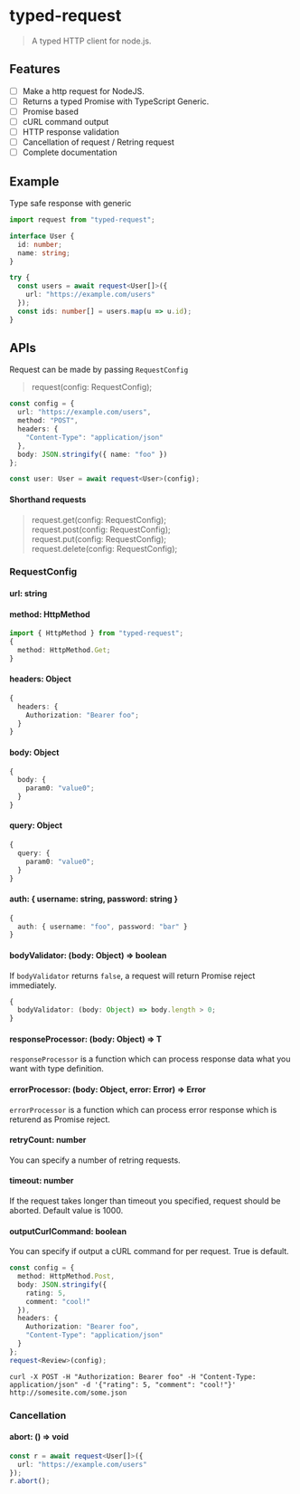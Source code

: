 # typed-request

> A typed HTTP client for node.js.

## Features

* [ ] Make a http request for NodeJS.
* [ ] Returns a typed Promise with TypeScript Generic.
* [ ] Promise based
* [ ] cURL command output
* [ ] HTTP response validation
* [ ] Cancellation of request / Retring request
* [ ] Complete documentation

## Example

Type safe response with generic

```ts
import request from "typed-request";

interface User {
  id: number;
  name: string;
}

try {
  const users = await request<User[]>({
    url: "https://example.com/users"
  });
  const ids: number[] = users.map(u => u.id);
}
```

## APIs

Request can be made by passing `RequestConfig`

> request(config: RequestConfig);

```ts
const config = {
  url: "https://example.com/users",
  method: "POST",
  headers: {
    "Content-Type": "application/json"
  },
  body: JSON.stringify({ name: "foo" })
};

const user: User = await request<User>(config);
```

#### Shorthand requests

> request.get(config: RequestConfig);  
> request.post(config: RequestConfig);  
> request.put(config: RequestConfig);  
> request.delete(config: RequestConfig);

### RequestConfig

#### url: string

#### method: HttpMethod

```ts
import { HttpMethod } from "typed-request";
{
  method: HttpMethod.Get;
}
```

#### headers: Object

```ts
{
  headers: {
    Authorization: "Bearer foo";
  }
}
```

#### body: Object

```ts
{
  body: {
    param0: "value0";
  }
}
```

#### query: Object

```ts
{
  query: {
    param0: "value0";
  }
}
```

#### auth: { username: string, password: string }

```ts
{
  auth: { username: "foo", password: "bar" }
}
```

#### bodyValidator: (body: Object) => boolean

If `bodyValidator` returns `false`, a request will return Promise reject immediately.

```ts
{
  bodyValidator: (body: Object) => body.length > 0;
}
```

#### responseProcessor: <T>(body: Object) => T

`responseProcessor` is a function which can process response data what you want with type definition.

#### errorProcessor: (body: Object, error: Error) => Error

`errorProcessor` is a function which can process error response which is returend as Promise reject.

#### retryCount: number

You can specify a number of retring requests.

#### timeout: number

If the request takes longer than timeout you specified, request should be aborted.
Default value is 1000.

#### outputCurlCommand: boolean

You can specify if output a cURL command for per request. True is default.

```ts
const config = {
  method: HttpMethod.Post,
  body: JSON.stringify({
    rating: 5,
    comment: "cool!"
  }),
  headers: {
    Authorization: "Bearer foo",
    "Content-Type": "application/json"
  }
};
request<Review>(config);
```

```console
curl -X POST -H "Authorization: Bearer foo" -H "Content-Type: application/json" -d '{"rating": 5, "comment": "cool!"}' http://somesite.com/some.json
```

### Cancellation

#### abort: () => void

```ts
const r = await request<User[]>({
  url: "https://example.com/users"
});
r.abort();
```
